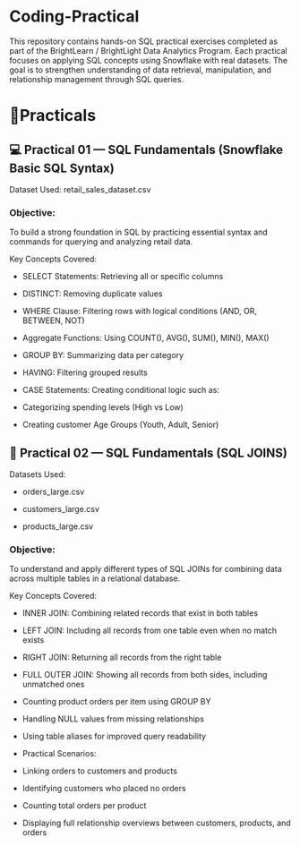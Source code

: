 # Coding-Practical
This repository contains hands-on SQL practical exercises completed as part of the BrightLearn / BrightLight Data Analytics Program. Each practical focuses on applying SQL concepts using Snowflake with real datasets. The goal is to strengthen understanding of data retrieval, manipulation, and relationship management through SQL queries.
<h1>🧩Practicals</h1>  

<h2>💻 Practical 01 — SQL Fundamentals (Snowflake Basic SQL Syntax)</h2>  

Dataset Used: retail_sales_dataset.csv

<h3>Objective:</h3>  
To build a strong foundation in SQL by practicing essential syntax and commands for querying and analyzing retail data.

Key Concepts Covered:

- SELECT Statements: Retrieving all or specific columns

- DISTINCT: Removing duplicate values

- WHERE Clause: Filtering rows with logical conditions (AND, OR, BETWEEN, NOT)

- Aggregate Functions: Using COUNT(), AVG(), SUM(), MIN(), MAX()

- GROUP BY: Summarizing data per category

- HAVING: Filtering grouped results

- CASE Statements: Creating conditional logic such as:

- Categorizing spending levels (High vs Low)

- Creating customer Age Groups (Youth, Adult, Senior)

<h2>🔗 Practical 02 — SQL Fundamentals (SQL JOINS)</h2>

Datasets Used:

- orders_large.csv

- customers_large.csv

- products_large.csv

<h3> Objective:</h3>  
To understand and apply different types of SQL JOINs for combining data across multiple tables in a relational database.

Key Concepts Covered:

- INNER JOIN: Combining related records that exist in both tables

- LEFT JOIN: Including all records from one table even when no match exists

- RIGHT JOIN: Returning all records from the right table

- FULL OUTER JOIN: Showing all records from both sides, including unmatched ones

- Counting product orders per item using GROUP BY

- Handling NULL values from missing relationships

- Using table aliases for improved query readability

- Practical Scenarios:

- Linking orders to customers and products

- Identifying customers who placed no orders

- Counting total orders per product

- Displaying full relationship overviews between customers, products, and orders
